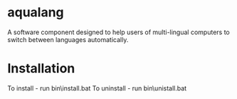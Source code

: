 # aqualang
A software component designed to help users of multi-lingual computers to switch between languages automatically.

# Installation
To install - run bin\install.bat
To uninstall - run bin\unistall.bat